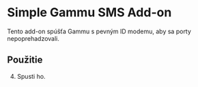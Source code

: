 # Simple Gammu SMS Add-on

Tento add-on spúšťa Gammu s pevným ID modemu, aby sa porty nepoprehadzovali.

## Použitie
4. Spusti ho.
